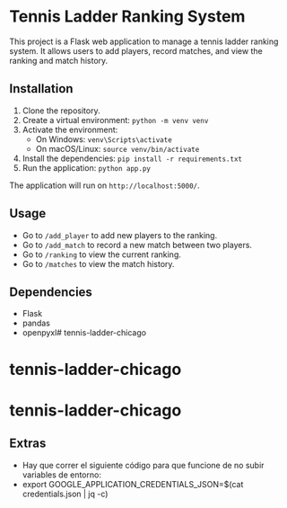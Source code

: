 # Tennis Ladder Ranking System

This project is a Flask web application to manage a tennis ladder ranking system. It allows users to add players, record matches, and view the ranking and match history.

## Installation

1. Clone the repository.
2. Create a virtual environment: `python -m venv venv`
3. Activate the environment: 
   - On Windows: `venv\Scripts\activate`
   - On macOS/Linux: `source venv/bin/activate`
4. Install the dependencies: `pip install -r requirements.txt`
5. Run the application: `python app.py`

The application will run on `http://localhost:5000/`.

## Usage

- Go to `/add_player` to add new players to the ranking.
- Go to `/add_match` to record a new match between two players.
- Go to `/ranking` to view the current ranking.
- Go to `/matches` to view the match history.

## Dependencies

- Flask
- pandas
- openpyxl# tennis-ladder-chicago
# tennis-ladder-chicago
# tennis-ladder-chicago

## Extras 

- Hay que correr el siguiente código para que funcione de no subir variables de entorno:
- export GOOGLE_APPLICATION_CREDENTIALS_JSON=$(cat credentials.json | jq -c)     
